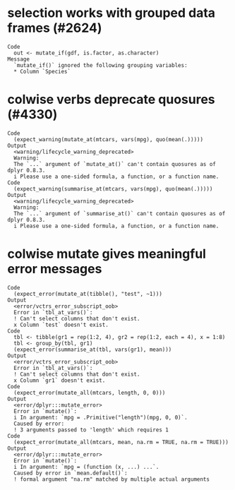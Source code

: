 # selection works with grouped data frames (#2624)

    Code
      out <- mutate_if(gdf, is.factor, as.character)
    Message
      `mutate_if()` ignored the following grouping variables:
      * Column `Species`

# colwise verbs deprecate quosures (#4330)

    Code
      (expect_warning(mutate_at(mtcars, vars(mpg), quo(mean(.)))))
    Output
      <warning/lifecycle_warning_deprecated>
      Warning:
      The `...` argument of `mutate_at()` can't contain quosures as of dplyr 0.8.3.
      i Please use a one-sided formula, a function, or a function name.
    Code
      (expect_warning(summarise_at(mtcars, vars(mpg), quo(mean(.)))))
    Output
      <warning/lifecycle_warning_deprecated>
      Warning:
      The `...` argument of `summarise_at()` can't contain quosures as of dplyr 0.8.3.
      i Please use a one-sided formula, a function, or a function name.

# colwise mutate gives meaningful error messages

    Code
      (expect_error(mutate_at(tibble(), "test", ~1)))
    Output
      <error/vctrs_error_subscript_oob>
      Error in `tbl_at_vars()`:
      ! Can't select columns that don't exist.
      x Column `test` doesn't exist.
    Code
      tbl <- tibble(gr1 = rep(1:2, 4), gr2 = rep(1:2, each = 4), x = 1:8)
      tbl <- group_by(tbl, gr1)
      (expect_error(summarise_at(tbl, vars(gr1), mean)))
    Output
      <error/vctrs_error_subscript_oob>
      Error in `tbl_at_vars()`:
      ! Can't select columns that don't exist.
      x Column `gr1` doesn't exist.
    Code
      (expect_error(mutate_all(mtcars, length, 0, 0)))
    Output
      <error/dplyr:::mutate_error>
      Error in `mutate()`:
      i In argument: `mpg = .Primitive("length")(mpg, 0, 0)`.
      Caused by error:
      ! 3 arguments passed to 'length' which requires 1
    Code
      (expect_error(mutate_all(mtcars, mean, na.rm = TRUE, na.rm = TRUE)))
    Output
      <error/dplyr:::mutate_error>
      Error in `mutate()`:
      i In argument: `mpg = (function (x, ...) ...`.
      Caused by error in `mean.default()`:
      ! formal argument "na.rm" matched by multiple actual arguments

